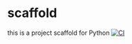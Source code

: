 # scaffold
this is a project scaffold for Python
[![CI](https://github.com/salbadr/scaffold/actions/workflows/main.yml/badge.svg)](https://github.com/salbadr/scaffold/actions/workflows/main.yml)
